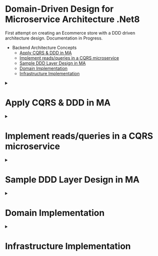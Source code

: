 # Domain-Driven Design for Microservice Architecture .Net8

First attempt on creating an Ecommerce store with a DDD driven architecture design. Documentation in Progress.

* Backend Architecture Concepts
    + [Apply CQRS & DDD in MA](#1)
    + [Implement reads/queries in a CQRS microservice](#2)
    + [Sample DDD Layer Design in MA](#3)
    + [Domain Implementation](#4)
    + [Infrastructure Implementation](#5)

<details>
<summary>
	<h1 id="1">Apply CQRS & DDD in MA</h1>
</summary>

[Applying simplified CQRS and DDD patterns in a microservice | Microsoft Docs](https://docs.microsoft.com/en-us/dotnet/architecture/microservices/microservice-ddd-cqrs-patterns/apply-simplified-microservice-cqrs-ddd-patterns)

- CQRS is an architectural pattern that separates the models for reading and writing data. [Command Query Separation (CQS)](https://martinfowler.com/bliki/CommandQuerySeparation.html)

The basic idea is that you can divide a system's operations into two sharply separated categories:

-   Queries. These queries return a result and do not change the state of the system, and they are free of side effects.
    
-   Commands. These commands change the state of a system.

![](https://docs.microsoft.com/en-us/dotnet/architecture/microservices/microservice-ddd-cqrs-patterns/media/apply-simplified-microservice-cqrs-ddd-patterns/simplified-cqrs-ddd-microservice.png)
</details>

<details>
<summary>
	<h1 id="2">Implement reads/queries in a CQRS microservice</h1>
</summary>

[Implementing reads/queries in a CQRS microservice | Microsoft Docs](https://docs.microsoft.com/en-us/dotnet/architecture/microservices/microservice-ddd-cqrs-patterns/cqrs-microservice-reads)

![](https://docs.microsoft.com/en-us/dotnet/architecture/microservices/microservice-ddd-cqrs-patterns/media/cqrs-microservice-reads/simple-approach-cqrs-queries.png)
</details>

<details>
<summary>
	<h1 id="3">Sample DDD Layer Design in MA</h1>
</summary>

![](https://docs.microsoft.com/en-us/dotnet/architecture/microservices/microservice-ddd-cqrs-patterns/media/ddd-oriented-microservice/domain-driven-design-microservice.png)
![](https://docs.microsoft.com/en-us/dotnet/architecture/microservices/microservice-ddd-cqrs-patterns/media/ddd-oriented-microservice/ddd-service-layer-dependencies.png)

[Designing a DDD-oriented microservice | Microsoft Docs](https://docs.microsoft.com/en-us/dotnet/architecture/microservices/microservice-ddd-cqrs-patterns/ddd-oriented-microservice)

### Application Layer

- Defines the jobs the software is supposed to do and directs the expressive domain objects to work out problems
- Layer is kept thin, does not contain business rules or knowledge, but only coordinates tasks and delegates work to collaborations of domain objects in the next layer down

### Domain Layer
- Responsible for representing concepts of the business, information about the business situation, and business rules. State that reflects the business situation is controlled and used here, even though the technical details of storing it are delegated to the infrastructure.

### Infrastructure Layer
- The infrastructure layer is how the data that is initially held in domain entities (in memory) is persisted in databases or another persistent store. An example is using Entity Framework Core code to implement the Repository pattern classes that use a DBContext to persist data in a relational database.
</details>

<details>
<summary>
	<h1 id="4">Domain Implementation</h1>
</summary>

[Implementing a microservice domain model with .NET | Microsoft Docs](https://docs.microsoft.com/en-us/dotnet/architecture/microservices/microservice-ddd-cqrs-patterns/net-core-microservice-domain-model)

- DDD talks about problems as domains. It describes independent problem areas as Bounded Contexts (each Bounded Context correlates to a microservice) 

- DDD approaches should be applied only if you are implementing complex microservices with significant business rules. Simpler responsibilities, like a CRUD service, can be managed with simpler approaches

![](https://docs.microsoft.com/en-us/dotnet/architecture/microservices/microservice-ddd-cqrs-patterns/media/net-core-microservice-domain-model/ordering-microservice-container.png)

### Structure aggregates in a custom .NET Standard library

- An aggregate refers to a cluster of domain objects grouped together to match transactional consistency

- Transactional consistency means that an aggregate is guaranteed to be consistent and up to date at the end of a business action

![](https://docs.microsoft.com/en-us/dotnet/architecture/microservices/microservice-ddd-cqrs-patterns/media/net-core-microservice-domain-model/vs-solution-explorer-order-aggregate.png)
</details>

<details>
<summary>
	<h1 id="5">Infrastructure Implementation</h1>
	</summary>

- Data persistence components provide access to the data hosted within the boundaries of a microservice
- Repositories are classes or components that encapsulate the logic required to access data sources
- For each aggregate or aggregate root, you should create one repository class. In a microservice based on Domain-Driven Design (DDD) patterns, the only channel you should use to update the database should be the repositories. This is because they have a one-to-one relationship with the aggregate root, which controls the aggregate's invariants and transactional consistency
- Repository allows you to populate data in memory that comes from the database in the form of the domain entities. Once the entities are in memory, they can be changed and then persisted back to the database through transactions.

![](https://docs.microsoft.com/en-us/dotnet/architecture/microservices/microservice-ddd-cqrs-patterns/media/infrastructure-persistence-layer-design/repository-aggregate-database-table-relationships.png)
</details>
